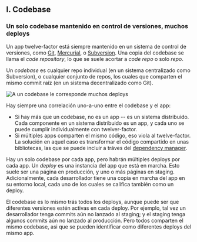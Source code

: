 ## I. Codebase
### Un solo codebase mantenido en control de versiones, muchos deploys

Un app twelve-factor está siempre mantenido en un sistema de control de versiones, como [Git](http://git-scm.com/), [Mercurial](http://mercurial.selenic.com/), o [Subversion](http://subversion.apache.org/). Una copia del codebase se llama el *code repository*, lo que se suele acortar a *code repo* o solo *repo*.

Un *codebase* es cualquier repo individual (en un sistema centralizado como Subversion), o cualquier conjunto de repos, los cuales que comparten el mismo commit raíz (en un sistema decentralizado como Git).

![A un codebase le corresponde muchos deploys](/images/codebase-deploys.png)

Hay siempre una correlación uno-a-uno entre el codebase y el app:

* Si hay más que un codebase, no es un app -- es un sistema distribuido. Cada componente en un sistema distribuido es un app, y cada uno se puede cumplir individualmente con twelver-factor.
* Si múltiples apps comparten el mismo código, eso viola al twelve-factor. La solución en aquel caso es transformar el código compartido en unas bibliotecas, las que se puede incluir a tráves del [dependency manager](./dependencies).

Hay un solo codebase por cada app, pero habrán múltiples deploys por cada app. Un *deploy* es una instancia del app que está en marcha. Esto suele ser una página en producción, y uno o más páginas en staging. Adicionalmente, cada desarrollador tiene una copia en marcha del app en su entorno local, cada uno de los cuales se califica también como un deploy.

El codebase es lo mismo trás todos los deploys, aunque puede ser que diferentes versiones estén activas en cada deploy. Por ejemplo, tal vez un desarrollador tenga commits aún no lanzado al staging; y el staging tenga algunos commits aún no lanzado al producción. Pero todos comparten el mismo codebase, asi que se pueden identificar como diferentes deploys del mismo app.

